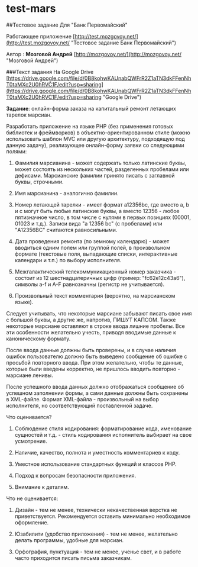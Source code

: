 test-mars
=========

##Тестовое задание
Для "Банк Первомайский"


Работающее приложение
[http://test.mozgovoy.net/](http://test.mozgovoy.net/ "Тестовое задание Банк Первомайский")

Автор : **Мозговой Андрей**
[http://mozgovoy.net/](http://mozgovoy.net/ "Мозговой Андрей")

###Текст задания
На Google Drive
[https://drive.google.com/file/d/0B8kohwKAUnabQWFrR2Z1aTN3dkFFenNhT0taMXc2U0hRVC1F/edit?usp=sharing](https://drive.google.com/file/d/0B8kohwKAUnabQWFrR2Z1aTN3dkFFenNhT0taMXc2U0hRVC1F/edit?usp=sharing "Google Drive")



**Задание**: онлайн-форма заказа на капитальный ремонт летающих тарелок марсиан.

 

Разработать приложение на языке PHP (без применения готовых библиотек и фреймворков) в объектно-ориентированном стиле (можно использовать шаблон MVC или другую архитектуру, подходящую под данную задачу), реализующее онлайн-форму заявки со следующими полями:

1. Фамилия марсианина - может содержать только латинские буквы, может состоять из нескольких частей, разделенных пробелами или дефисами. Марсианские фамилии принято писать с заглавной буквы, строчными.

2. Имя марсианина - аналогично фамилии.

3. Номер летающей тарелки - имеет формат a12356bc, где вместо a, b и c могут быть любые латинские буквы, а вместо 12356 - любое пятизначное число, в том числе с нулями в первых позициях (00001, 01023 и т.д.). Записи вида "a 12356 bc" (с пробелами) или "A12356BC" считаются равносильными.

4. Дата проведения ремонта (по земному календарю) - может вводиться одним полем или группой полей, в произвольном формате (текстовые поля, выпадающие списки, интерактивные календари и т.п.) по выбору исполнителя.

5. Межгалактический телекоммуникационный номер заказчика - состоит из 12 шестнадцатеричных цифр (пример: "fc62e12c43a6"), символы a-f и A-F равнозначны (регистр не учитывается).

6. Произвольный текст комментария (вероятно, на марсианском языке).

 

Следует учитывать, что некоторые марсиане забывают писать свое имя с большой буквы, а другие же, напротив, ПИШУТ КАПСОМ. Также некоторые марсиане оставляют в строке ввода лишние пробелы. Все эти особенности желательно учесть, приводя вводимые данные к каноническому формату.

 

После ввода данные должны быть проверены, и в случае наличия ошибок пользователю должно быть выведено сообщение об ошибке с просьбой повторного ввода. При этом желательно, чтобы те данные, которые были введены корректно, не пришлось вводить повторно - марсиане ленивы.

 

После успешного ввода данных должно отображаться сообщение об успешном заполнении формы, а сами данные должны быть сохранены в XML-файле. Формат XML-файла - произвольный на выбор исполнителя, но соответствующий поставленной задаче.

Что оценивается?

1. Соблюдение стиля кодирования: форматирование кода, именование сущностей и т.д. - стиль кодирования исполнитель выбирает на свое усмотрение.

2. Наличие, качество, полнота и уместность комментариев к коду.

3. Уместное использование стандартных функций и классов PHP.

4. Подход к вопросам безопасности приложения.

5. Внимание к деталям.

 

Что не оценивается:

1. Дизайн - тем не менее, технически некачественная верстка не приветствуется. Рекомендуется оставить минимально необходимое оформление.

2. Юзабилити (удобство приложения) - тем не менее, желательно делать программы, удобные для марсиан.

3. Орфография, пунктуация - тем не менее, ученье свет, и в работе часто приходится писать письма заказчикам.
